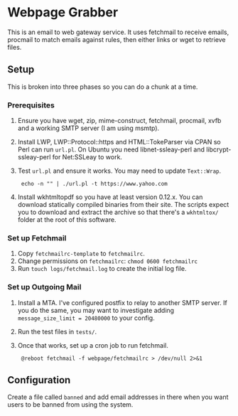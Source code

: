 Webpage Grabber
===============

This is an email to web gateway service.  It uses fetchmail to receive emails, procmail to match emails against rules, then either links or wget to retrieve files.


Setup
-----

This is broken into three phases so you can do a chunk at a time.


### Prerequisites

1. Ensure you have wget, zip, mime-construct, fetchmail, procmail, xvfb and a working SMTP server (I am using msmtp).
2. Install LWP, LWP::Protocol::https and HTML::TokeParser via CPAN so Perl can run `url.pl`.  On Ubuntu you need libnet-ssleay-perl and libcrypt-ssleay-perl for Net:SSLeay to work.
3. Test `url.pl` and ensure it works.  You may need to update `Text::Wrap`.

        echo -n "" | ./url.pl -t https://www.yahoo.com

4. Install wkhtmltopdf so you have at least version 0.12.x.  You can download statically compiled binaries from their site.  The scripts expect you to download and extract the archive so that there's a `wkhtmltox/` folder at the root of this software.


### Set up Fetchmail

1. Copy `fetchmailrc-template` to `fetchmailrc`.
2. Change permissions on `fetchmailrc`: `chmod 0600 fetchmailrc`
3. Run `touch logs/fetchmail.log` to create the initial log file.


### Set up Outgoing Mail

1. Install a MTA.  I've configured postfix to relay to another SMTP server.  If you do the same, you may want to investigate adding `message_size_limit = 20480000` to your config.
2. Run the test files in `tests/`.
3. Once that works, set up a cron job to run fetchmail.

        @reboot fetchmail -f webpage/fetchmailrc > /dev/null 2>&1


Configuration
-------------

Create a file called `banned` and add email addresses in there when you want users to be banned from using the system.
